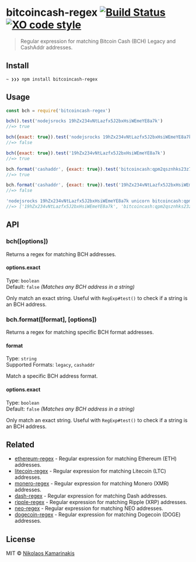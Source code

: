 # bitcoincash-regex [![Build Status](https://travis-ci.org/k4m4/bitcoincash-regex.svg?branch=master)](https://travis-ci.org/k4m4/bitcoincash-regex) [![XO code style](https://img.shields.io/badge/code_style-XO-5ed9c7.svg)](https://github.com/xojs/xo)

> Regular expression for matching Bitcoin Cash (BCH) Legacy and CashAddr addresses.


## Install

```
~ ❯❯❯ npm install bitcoincash-regex
```


## Usage

```js
const bch = require('bitcoincash-regex')

bch().test('nodejsrocks 19hZx234vNtLazfx5J2bxHsiWEmeYE8a7k')
//=> true

bch({exact: true}).test('nodejsrocks 19hZx234vNtLazfx5J2bxHsiWEmeYE8a7k foo')
//=> false

bch({exact: true}).test('19hZx234vNtLazfx5J2bxHsiWEmeYE8a7k')
//=> true

bch.format('cashaddr', {exact: true}).test('bitcoincash:qpm2qsznhks23z7629mms6s4cwef74vcwvy22gdx6a')
//=> true

bch.format('cashaddr', {exact: true}).test('19hZx234vNtLazfx5J2bxHsiWEmeYE8a7k')
//=> false

'nodejsrocks 19hZx234vNtLazfx5J2bxHsiWEmeYE8a7k unicorn bitcoincash:qpm2qsznhks23z7629mms6s4cwef74vcwvy22gdx6a rainbow'.match(bitcoincashRegex());
//=> ['19hZx234vNtLazfx5J2bxHsiWEmeYE8a7k', 'bitcoincash:qpm2qsznhks23z7629mms6s4cwef74vcwvy22gdx6a']
```


## API

### bch([options])

Returns a regex for matching BCH addresses.

#### options.exact

Type: `boolean`<br>
Default: `false` *(Matches any BCH address in a string)*

Only match an exact string. Useful with `RegExp#test()` to check if a string is an BCH address.


### bch.format([format], [options])

Returns a regex for matching specific BCH format addresses.

#### format

Type: `string`<br>
Supported Formats: `legacy`, `cashaddr`

Match a specific BCH address format.

#### options.exact

Type: `boolean`<br>
Default: `false` *(Matches any BCH address in a string)*

Only match an exact string. Useful with `RegExp#test()` to check if a string is an BCH address.


## Related

- [ethereum-regex](https://github.com/k4m4/ethereum-regex) - Regular expression for matching Ethereum (ETH) addresses.
- [litecoin-regex](https://github.com/k4m4/litecoin-regex) - Regular expression for matching Litecoin (LTC) addresses.
- [monero-regex](https://github.com/k4m4/monero-regex) - Regular expression for matching Monero (XMR) addresses.
- [dash-regex](https://github.com/k4m4/dash-regex) - Regular expression for matching Dash addresses.
- [ripple-regex](https://github.com/k4m4/ripple-regex) - Regular expression for matching Ripple (XRP) addresses.
- [neo-regex](https://github.com/k4m4/neo-regex) - Regular expression for matching NEO addresses.
- [dogecoin-regex](https://github.com/k4m4/dogecoin-regex) - Regular expression for matching Dogecoin (DOGE) addresses.


## License

MIT © [Nikolaos Kamarinakis](https://nikolaskama.me)